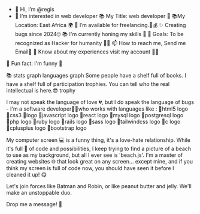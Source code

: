 - 👋 Hi, I’m @regis
- 👀 I’m interested in web developer 
📚 My Title: web developer 🧰
📚My Location: East Africa 🌍
🤝 I’m available for freelancing.💸💰
✨ Creating bugs since 2024🙄
📚 I'm currently honing my skills 🍧
🎯 Goals: To be recognized as Hacker for humanity 👌🏼
📫 How to reach me, Send me Email📧
🔗 Know about my experiences visit my account 👨‍💻

🎲 Fun fact: I'm funny 🫠



📚 stats graph languages graph
Some people have a shelf full of books. I have a shelf full of participation
trophies. You can tell who the real intellectual is here.😎
trophy

I may not speak the language of love 💔, but I do speak
the language of bugs - I'm a software developer👨‍💻who works
with languages like :
🔸html5 logo 🔸css3 🔸logo 🔸javascript logo 🔸react logo 🔸mysql logo 🔸postgresql logo 🔸php logo
🔸ruby logo 🔸rails logo 🔸sass logo 🔸tailwindcss logo 🔸c logo 🔸cplusplus logo 🔸bootstrap logo


My computer screen 💻 is a funny thing, it's a love-hate relationship. While it's full 🌝
of code and possibilities, I keep trying to find a picture of a beach to use as my
background, but all I ever see is 'beach.js'. I'm a master of creating websites 🌐 that
look great on any screen... except mine, and if you think my screen
is full of code now, you should have seen it before I cleaned it up! 😋



Let's join forces like Batman and Robin, or like peanut
butter and jelly. We'll make an unstoppable duo.


Drop me a message! 💌

<!---
registuneez/registuneez is a ✨ special ✨ repository because its `README.md` (this file) appears on your GitHub profile.
You can click the Preview link to take a look at your changes.
--->

